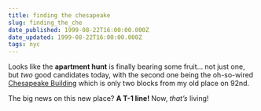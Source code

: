 ```yaml
---
title: finding the chesapeake
slug: finding_the_che
date_published: 1999-08-22T16:00:00.000Z
date_updated: 1999-08-22T16:00:00.000Z
tags: nyc
---
```


Looks like the **apartment hunt** is finally bearing some fruit… not just one, but *two* good candidates today, with the second one being the oh-so-wired [Chesapeake Building](http://www.chesapeakenyc.com) which is only two blocks from my old place on 92nd.

The big news on this new place? **A T-1 line!** Now, *that’s* living!
